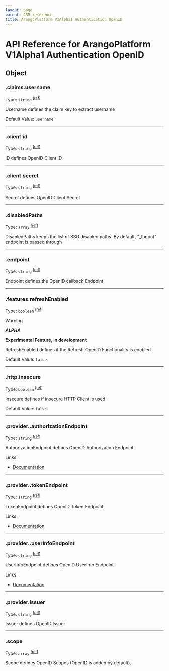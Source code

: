 ```yaml
---
layout: page
parent: CRD reference
title: ArangoPlatform V1Alpha1 Authentication OpenID
---
```


# API Reference for ArangoPlatform V1Alpha1 Authentication OpenID

## Object

### .claims.username

Type: `string` <sup>[\[ref\]](https://github.com/arangodb/kube-arangodb/blob/1.2.49/pkg/apis/platform/v1alpha1/authentication/openid.go#L254)</sup>

Username defines the claim key to extract username

Default Value: `username`

***

### .client.id

Type: `string` <sup>[\[ref\]](https://github.com/arangodb/kube-arangodb/blob/1.2.49/pkg/apis/platform/v1alpha1/authentication/openid.go#L229)</sup>

ID defines OpenID Client ID

***

### .client.secret

Type: `string` <sup>[\[ref\]](https://github.com/arangodb/kube-arangodb/blob/1.2.49/pkg/apis/platform/v1alpha1/authentication/openid.go#L232)</sup>

Secret defines OpenID Client Secret

***

### .disabledPaths

Type: `array` <sup>[\[ref\]](https://github.com/arangodb/kube-arangodb/blob/1.2.49/pkg/apis/platform/v1alpha1/authentication/openid.go#L67)</sup>

DisabledPaths keeps the list of SSO disabled paths. By default, "_logout" endpoint is passed through

***

### .endpoint

Type: `string` <sup>[\[ref\]](https://github.com/arangodb/kube-arangodb/blob/1.2.49/pkg/apis/platform/v1alpha1/authentication/openid.go#L61)</sup>

Endpoint defines the OpenID callback Endpoint

***

### .features.refreshEnabled

Type: `boolean` <sup>[\[ref\]](https://github.com/arangodb/kube-arangodb/blob/1.2.49/pkg/apis/platform/v1alpha1/authentication/openid.go#L240)</sup>

> [!WARNING]
> ***ALPHA***
> 
> **Experimental Feature, in development**

RefreshEnabled defines if the Refresh OpenID Functionality is enabled

Default Value: `false`

***

### .http.insecure

Type: `boolean` <sup>[\[ref\]](https://github.com/arangodb/kube-arangodb/blob/1.2.49/pkg/apis/platform/v1alpha1/authentication/openid.go#L185)</sup>

Insecure defines if insecure HTTP Client is used

Default Value: `false`

***

### .provider..authorizationEndpoint

Type: `string` <sup>[\[ref\]](https://github.com/arangodb/kube-arangodb/blob/1.2.49/pkg/apis/platform/v1alpha1/authentication/openid.go#L216)</sup>

AuthorizationEndpoint defines OpenID Authorization Endpoint

Links:
* [Documentation](https://www.ibm.com/docs/en/was-liberty/base?topic=connect-openid-endpoint-urls#rwlp_oidc_endpoint_urls__auth_endpoint__title__1)

***

### .provider..tokenEndpoint

Type: `string` <sup>[\[ref\]](https://github.com/arangodb/kube-arangodb/blob/1.2.49/pkg/apis/platform/v1alpha1/authentication/openid.go#L220)</sup>

TokenEndpoint defines OpenID Token Endpoint

Links:
* [Documentation](https://www.ibm.com/docs/en/was-liberty/base?topic=connect-openid-endpoint-urls#rwlp_oidc_endpoint_urls__token_endpoint__title__1)

***

### .provider..userInfoEndpoint

Type: `string` <sup>[\[ref\]](https://github.com/arangodb/kube-arangodb/blob/1.2.49/pkg/apis/platform/v1alpha1/authentication/openid.go#L224)</sup>

UserInfoEndpoint defines OpenID UserInfo Endpoint

Links:
* [Documentation](https://www.ibm.com/docs/en/was-liberty/base?topic=connect-openid-endpoint-urls#rwlp_oidc_endpoint_urls__userinfo_endpoint__title__1)

***

### .provider.issuer

Type: `string` <sup>[\[ref\]](https://github.com/arangodb/kube-arangodb/blob/1.2.49/pkg/apis/platform/v1alpha1/authentication/openid.go#L210)</sup>

Issuer defines OpenID Issuer

***

### .scope

Type: `array` <sup>[\[ref\]](https://github.com/arangodb/kube-arangodb/blob/1.2.49/pkg/apis/platform/v1alpha1/authentication/openid.go#L64)</sup>

Scope defines OpenID Scopes (OpenID is added by default).


